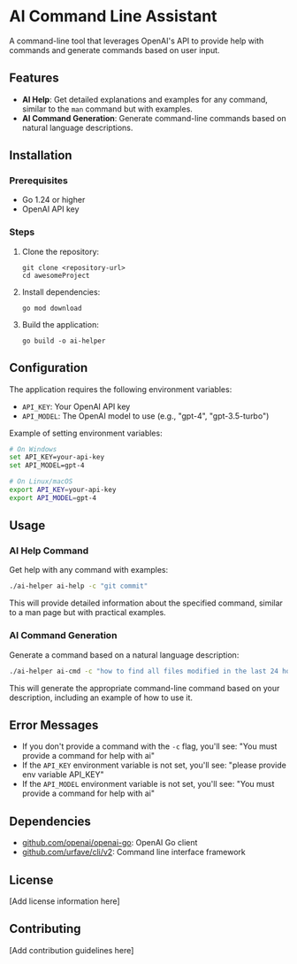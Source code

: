 # AI Command Line Assistant

A command-line tool that leverages OpenAI's API to provide help with commands and generate commands based on user input.

## Features

- **AI Help**: Get detailed explanations and examples for any command, similar to the `man` command but with examples.
- **AI Command Generation**: Generate command-line commands based on natural language descriptions.

## Installation

### Prerequisites

- Go 1.24 or higher
- OpenAI API key

### Steps

1. Clone the repository:
   ```
   git clone <repository-url>
   cd awesomeProject
   ```

2. Install dependencies:
   ```
   go mod download
   ```

3. Build the application:
   ```
   go build -o ai-helper
   ```

## Configuration

The application requires the following environment variables:

- `API_KEY`: Your OpenAI API key
- `API_MODEL`: The OpenAI model to use (e.g., "gpt-4", "gpt-3.5-turbo")

Example of setting environment variables:

```bash
# On Windows
set API_KEY=your-api-key
set API_MODEL=gpt-4

# On Linux/macOS
export API_KEY=your-api-key
export API_MODEL=gpt-4
```

## Usage

### AI Help Command

Get help with any command with examples:

```bash
./ai-helper ai-help -c "git commit"
```

This will provide detailed information about the specified command, similar to a man page but with practical examples.

### AI Command Generation

Generate a command based on a natural language description:

```bash
./ai-helper ai-cmd -c "how to find all files modified in the last 24 hours"
```

This will generate the appropriate command-line command based on your description, including an example of how to use it.

## Error Messages

- If you don't provide a command with the `-c` flag, you'll see: "You must provide a command for help with ai"
- If the `API_KEY` environment variable is not set, you'll see: "please provide env variable API_KEY"
- If the `API_MODEL` environment variable is not set, you'll see: "You must provide a command for help with ai"

## Dependencies

- [github.com/openai/openai-go](https://github.com/openai/openai-go): OpenAI Go client
- [github.com/urfave/cli/v2](https://github.com/urfave/cli/v2): Command line interface framework

## License

[Add license information here]

## Contributing

[Add contribution guidelines here]